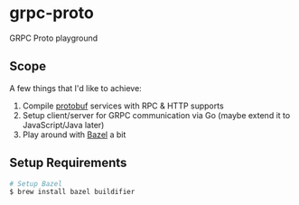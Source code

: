 # grpc-proto
GRPC Proto playground

## Scope
A few things that I'd like to achieve:
1. Compile [protobuf](https://protobuf.dev/) services with RPC & HTTP supports
2. Setup client/server for GRPC communication via Go (maybe extend it to JavaScript/Java later)
3. Play around with [Bazel](https://bazel.build/) a bit

## Setup Requirements

```.sh
# Setup Bazel
$ brew install bazel buildifier
```